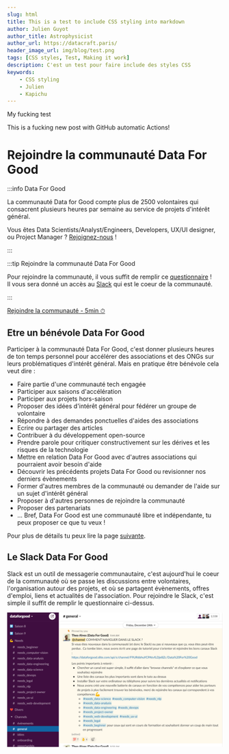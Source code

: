 ```yaml
---
slug: html
title: This is a test to include CSS styling into markdown 
author: Julien Guyot 
author_title: Astrophysicist
author_url: https://datacraft.paris/
header_image_url: img/blog/test.png
tags: [CSS styles, Test, Making it work]
description: C'est un test pour faire include des styles CSS
keywords:
    - CSS styling
    - Julien
    - Kapichu
---
```


My fucking test

This is a fucking new post with GitHub automatic Actions!

<!--truncate-->


# Rejoindre la communauté Data For Good



:::info Data For Good

La communauté Data for Good compte plus de 2500 volontaires qui consacrent plusieurs heures par semaine au service de projets d'intérêt général.

Vous êtes Data Scientists/Analyst/Engineers, Developers, UX/UI designer, ou Project Manager ? [Rejoignez-nous](https://airtable.com/shrPjA75ckEgQdPUF) !

:::

:::tip Rejoindre la communauté Data For Good

Pour rejoindre la communauté, il vous suffit de remplir ce [questionnaire](https://airtable.com/shrPjA75ckEgQdPUF) !<br/>
Il vous sera donné un accès au [Slack](#le-slack-data-for-good) qui est le coeur de la communauté.

:::

<div style={{"text-align":"center","margin-bottom":"20px"}}>
<a href="https://airtable.com/shrPjA75ckEgQdPUF" target="_blank" className="button button--secondary button--lg button-home">
Rejoindre la communauté - 5min ⏱
</a>
</div>

## Etre un bénévole Data For Good
Participer à la communauté Data For Good, c'est donner plusieurs heures de ton temps personnel pour accélérer des associations et des ONGs sur leurs problématiques d'intérêt général. Mais en pratique être bénévole cela veut dire : 
- Faire partie d'une communauté tech engagée
- Participer aux saisons d'accélération
- Participer aux projets hors-saison
- Proposer des idées d'intérêt général pour fédérer un groupe de volontaire
- Répondre à des demandes ponctuelles d'aides des associations
- Ecrire ou partager des articles
- Contribuer à du développement open-source
- Prendre parole pour critiquer constructivement sur les dérives et les risques de la technologie
- Mettre en relation Data For Good avec d'autres associations qui pourraient avoir besoin d'aide
- Découvrir les précédents projets Data For Good ou revisionner nos derniers évènements
- Former d'autres membres de la communauté ou demander de l'aide sur un sujet d'intérêt général
- Proposer à d'autres personnes de rejoindre la communauté
- Proposer des partenariats
- ... Bref, Data For Good est une communauté libre et indépendante, tu peux proposer ce que tu veux !

Pour plus de détails tu peux lire la page [suivante](https://dataforgood.slite.com/p/channel/F9UR6bhuYCPAtvfLDje8Zc/notes/t1KTZaDgs). 




## Le Slack Data For Good
Slack est un outil de messagerie communautaire, c'est aujourd'hui le coeur de la communauté où se passe les discussions entre volontaires, l'organisation autour des projets, et où se partagent évènements, offres d'emploi, liens et actualités de l'association. Pour rejoindre le Slack, c'est simple il suffit de remplir le questionnaire ci-dessus. 

![slack](./img/2022-03-02-CSSStyle.md/slack.png) 
